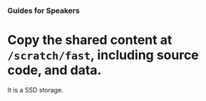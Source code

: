 ### Guides for Speakers

# Copy the shared content at `/scratch/fast`, including source code, and data.

It is a SSD storage.
